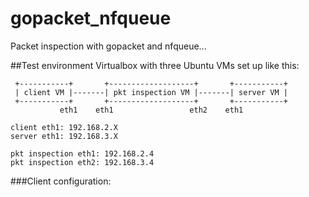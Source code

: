 # gopacket_nfqueue
Packet inspection with gopacket and nfqueue...

##Test environment
Virtualbox with three Ubuntu VMs set up like this:
```
 +-----------+       +-------------------+       +-----------+
 | client VM |-------| pkt inspection VM |-------| server VM |
 +-----------+       +-------------------+       +-----------+
           eth1    eth1                 eth2    eth1

client eth1: 192.168.2.X
server eth1: 192.168.3.X

pkt inspection eth1: 192.168.2.4
pkt inspection eth2: 192.168.3.4
```
###Client configuration:



 
 
